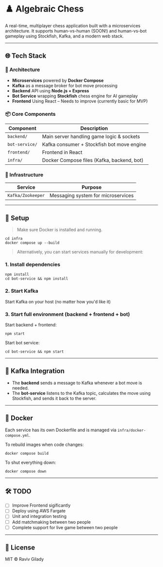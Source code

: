 # ♟️ Algebraic Chess

A real-time, multiplayer chess application built with a microservices architecture. It supports human-vs-human (SOON!) and human-vs-bot gameplay using Stockfish, Kafka, and a modern web stack.

---

## 🌐 Tech Stack

### 🧩 Architecture
- **Microservices** powered by **Docker Compose**
- **Kafka** as a message broker for bot move processing
- **Backend** API using **Node.js + Express**
- **Bot Service** wrapping **Stockfish** chess engine for AI gameplay
- **Frontend** Using React – Needs to improve (currently basic for MVP)

### 📦 Core Components

| Component        | Description                                |
|----------------  |--------------------------------------------|
| `backend/`       | Main server handling game logic & sockets  |
| `bot-service/`   | Kafka consumer + Stockfish bot move engine |
| `frontend/`      | Frontend in React                          |
| `infra/`         | Docker Compose files (Kafka, backend, bot) |

### 🔧 Infrastructure 

| Service         | Purpose                                |
|----------------|----------------------------------------|
| `Kafka/Zookeeper` | Messaging system for microservices     |
---

## 🚀 Setup

> Make sure Docker is installed and running.

```
cd infra
docker compose up --build
```
> Alternatively, you can start services manually for development:
### 1. Install dependencies

```
npm install
cd bot-service && npm install
```
### 2. Start Kafka

Start Kafka on your host (no matter how you'd like it)


### 3. Start full environment (backend + frontend + bot)

Start backend + frontend:

```
npm start
```

Start bot service:

```
cd bot-service && npm start
```

---

## 📡 Kafka Integration

- The **backend** sends a message to Kafka whenever a bot move is needed.
- The **bot-service** listens to the Kafka topic, calculates the move using Stockfish, and sends it back to the server.

---

## 🐳 Docker

Each service has its own Dockerfile and is managed via `infra/docker-compose.yml`.

To rebuild images when code changes:

```
docker compose build
```

To shut everything down:

```
docker compose down
```

---

## 🛠️ TODO

- [ ] Improve Frontend sigificantly
- [ ] Deploy using AWS Fargate
- [ ] Unit and integration testing
- [ ] Add matchmaking between two people
- [ ] Complete support for live game between two people

---

## 📄 License

MIT © Raviv Gilady
